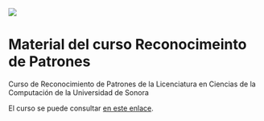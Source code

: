 ![](https://cc.unison.mx/wp-content/themes/awaken/img/logo.jpg)
# Material del curso Reconocimeinto de Patrones

Curso de Reconocimiento de Patrones de la Licenciatura en Ciencias de la Computación de la Universidad de Sonora

El curso se puede consultar [en este enlace](https://ml-unison.github.io).
